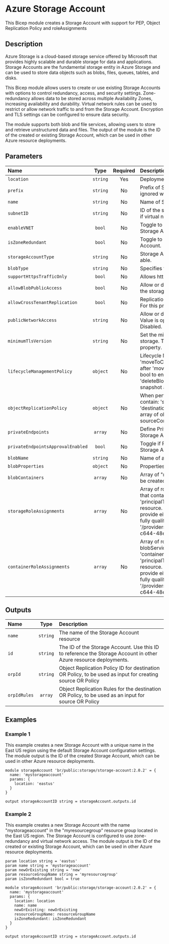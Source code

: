 # Azure Storage Account

This Bicep module creates a Storage Account with support for PEP, Object Replication Policy and roleAssignments

## Description

Azure Storage is a cloud-based storage service offered by Microsoft that provides highly scalable and durable storage for data and applications.
Storage Accounts are the fundamental storage entity in Azure Storage and can be used to store data objects such as blobs, files, queues, tables, and disks.

This Bicep module allows users to create or use existing Storage Accounts with options to control redundancy, access, and security settings.
Zone-redundancy allows data to be stored across multiple Availability Zones, increasing availability and durability.
Virtual network rules can be used to restrict or allow network traffic to and from the Storage Account.
Encryption and TLS settings can be configured to ensure data security.

The module supports both blob and file services, allowing users to store and retrieve unstructured data and files.
The output of the module is the ID of the created or existing Storage Account, which can be used in other Azure resource deployments.

## Parameters

| Name                              | Type     | Required | Description                                                                                                                                                                                                                                                                                                                                                                                                                                                               |
| :-------------------------------- | :------: | :------: | :------------------------------------------------------------------------------------------------------------------------------------------------------------------------------------------------------------------------------------------------------------------------------------------------------------------------------------------------------------------------------------------------------------------------------------------------------------------------ |
| `location`                        | `string` | Yes      | Deployment Location                                                                                                                                                                                                                                                                                                                                                                                                                                                       |
| `prefix`                          | `string` | No       | Prefix of Storage Account Resource Name. This param is ignored when name is provided.                                                                                                                                                                                                                                                                                                                                                                                     |
| `name`                            | `string` | No       | Name of Storage Account. Must be unique within Azure.                                                                                                                                                                                                                                                                                                                                                                                                                     |
| `subnetID`                        | `string` | No       | ID of the subnet where the Storage Account will be deployed, if virtual network access is enabled.                                                                                                                                                                                                                                                                                                                                                                        |
| `enableVNET`                      | `bool`   | No       | Toggle to enable or disable virtual network access for the Storage Account.                                                                                                                                                                                                                                                                                                                                                                                               |
| `isZoneRedundant`                 | `bool`   | No       | Toggle to enable or disable zone redundancy for the Storage Account.                                                                                                                                                                                                                                                                                                                                                                                                      |
| `storageAccountType`              | `string` | No       | Storage Account Type. Use Zonal Redundant Storage when able.                                                                                                                                                                                                                                                                                                                                                                                                              |
| `blobType`                        | `string` | No       | Specifies the type of blob to manage the lifecycle policy.                                                                                                                                                                                                                                                                                                                                                                                                                |
| `supportHttpsTrafficOnly`         | `bool`   | No       | Allows https traffic only to storage service if sets to true.                                                                                                                                                                                                                                                                                                                                                                                                             |
| `allowBlobPublicAccess`           | `bool`   | No       | Allow or disallow public access to all blobs or containers in the storage account.                                                                                                                                                                                                                                                                                                                                                                                        |
| `allowCrossTenantReplication`     | `bool`   | No       | Replication of objects between AAD tenants is allowed or not. For this property, the default interpretation is true.                                                                                                                                                                                                                                                                                                                                                      |
| `publicNetworkAccess`             | `string` | No       | Allow or disallow public network access to Storage Account. Value is optional but if passed in, must be Enabled or Disabled.                                                                                                                                                                                                                                                                                                                                              |
| `minimumTlsVersion`               | `string` | No       | Set the minimum TLS version to be permitted on requests to storage. The default interpretation is TLS 1.0 for this property.                                                                                                                                                                                                                                                                                                                                              |
| `lifecycleManagementPolicy`       | `object` | No       | Lifecycle Management Policy Rules, should contain: 'moveToCool' bool to enable blob to be moved to cool tier after 'moveToCoolAfterLastModificationDays', 'deleteBlob' bool to enable blob to be deleted after 'deleteBlobAfterLastModificationDays' and delete the snapshot after 'deleteSnapshotAfterLastModificationDays'                                                                                                                                              |
| `objectReplicationPolicy`         | `object` | No       | When performing object replication, it should be enabled and contain: 'sourceSaName', 'destinationSaName', 'sourceSaId', 'destinationSaId', 'policyId' & 'objReplicationRules' which is array of objReplicationRules object that contains sourceContainer, destinationContainer and ruleId                                                                                                                                                                                |
| `privateEndpoints`                | `array`  | No       | Define Private Endpoints that should be created for Azure Storage Account.                                                                                                                                                                                                                                                                                                                                                                                                |
| `privateEndpointsApprovalEnabled` | `bool`   | No       | Toggle if Private Endpoints manual approval for Azure Storage Account should be enabled.                                                                                                                                                                                                                                                                                                                                                                                  |
| `blobName`                        | `string` | No       | Name of a blob service to be created.                                                                                                                                                                                                                                                                                                                                                                                                                                     |
| `blobProperties`                  | `object` | No       | Properties object for a Blob service of a Storage Account.                                                                                                                                                                                                                                                                                                                                                                                                                |
| `blobContainers`                  | `array`  | No       | Array of "name" & "properties" object for a Blob containers to be created for blobServices of Storage Account.                                                                                                                                                                                                                                                                                                                                                            |
| `storageRoleAssignments`          | `array`  | No       | Array of role assignment objects with Storage Account scope that contain the 'roleDefinitionIdOrName', 'principalId' and 'principalType' to define RBAC role assignments on that resource. In the roleDefinitionIdOrName attribute, you can provide either the display name of the role definition, or its fully qualified ID in the following format: '/providers/Microsoft.Authorization/roleDefinitions/c2f4ef07-c644-48eb-af81-4b1b4947fb11'                          |
| `containerRoleAssignments`        | `array`  | No       | Array of role assignment objects with blobServices/containers scope that contain the 'containerName', 'roleDefinitionIdOrName', 'principalId' and 'principalType' to define RBAC role assignments on that resource. In the roleDefinitionIdOrName attribute, you can provide either the display name of the role definition, or its fully qualified ID in the following format: '/providers/Microsoft.Authorization/roleDefinitions/c2f4ef07-c644-48eb-af81-4b1b4947fb11' |

## Outputs

| Name         | Type     | Description                                                                                                      |
| :----------- | :------: | :--------------------------------------------------------------------------------------------------------------- |
| `name`       | `string` | The name of the Storage Account resource                                                                         |
| `id`         | `string` | The ID of the Storage Account. Use this ID to reference the Storage Account in other Azure resource deployments. |
| `orpId`      | `string` | Object Replication Policy ID for destination OR Policy, to be used as input for creating source OR Policy        |
| `orpIdRules` | `array`  | Object Replication Rules for the destination OR Policy, to be used as an input for source OR Policy              |

## Examples

### Example 1

This example creates a new Storage Account with a unique name in the East US region using the default Storage Account configuration settings. The module output is the ID of the created Storage Account, which can be used in other Azure resource deployments.

```bicep
module storageAccount 'br/public:storage/storage-account:2.0.2' = {
  name: 'mystorageaccount'
  params: {
    location: 'eastus'
  }
}

output storageAccountID string = storageAccount.outputs.id
```

### Example 2

This example creates a new Storage Account with the name "mystorageaccount" in the "myresourcegroup" resource group located in the East US region. The Storage Account is configured to use zone-redundancy and virtual network access. The module output is the ID of the created or existing Storage Account, which can be used in other Azure resource deployments.

```bicep
param location string = 'eastus'
param name string = 'mystorageaccount'
param newOrExisting string = 'new'
param resourceGroupName string = 'myresourcegroup'
param isZoneRedundant bool = true

module storageAccount 'br/public:storage/storage-account:2.0.2' = {
  name: 'mystorageaccount'
  params: {
    location: location
    name: name
    newOrExisting: newOrExisting
    resourceGroupName: resourceGroupName
    isZoneRedundant: isZoneRedundant
  }
}

output storageAccountID string = storageAccount.outputs.id
```